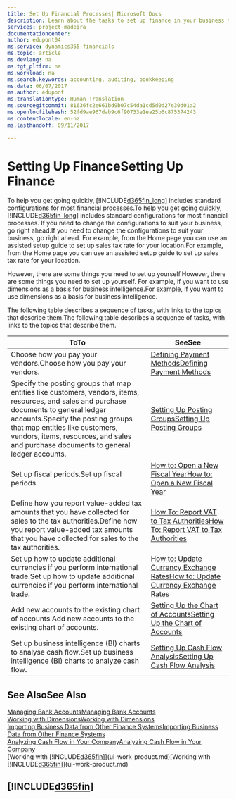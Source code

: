 ```yaml
---
title: Set Up Financial Processes| Microsoft Docs
description: Learn about the tasks to set up finance in your business to suit all your accounting, auditing, or bookkeeping needs.
services: project-madeira
documentationcenter: 
author: edupont04
ms.service: dynamics365-financials
ms.topic: article
ms.devlang: na
ms.tgt_pltfrm: na
ms.workload: na
ms.search.keywords: accounting, auditing, bookkeeping
ms.date: 06/07/2017
ms.author: edupont
ms.translationtype: Human Translation
ms.sourcegitcommit: 81636fc2e661bd9b07c54da1cd5d0d27e30d01a2
ms.openlocfilehash: 52fd9ae967dab9c6f90733e1ea25b6c875374243
ms.contentlocale: en-nz
ms.lasthandoff: 09/11/2017

---
```

# <a name="setting-up-finance"></a><span data-ttu-id="8d52c-103">Setting Up Finance</span><span class="sxs-lookup"><span data-stu-id="8d52c-103">Setting Up Finance</span></span>
<span data-ttu-id="8d52c-104">To help you get going quickly, [!INCLUDE[d365fin_long](includes/d365fin_long_md.md)] includes standard configurations for most financial processes.</span><span class="sxs-lookup"><span data-stu-id="8d52c-104">To help you get going quickly, [!INCLUDE[d365fin_long](includes/d365fin_long_md.md)] includes standard configurations for most financial processes.</span></span> <span data-ttu-id="8d52c-105">If you need to change the configurations to suit your business, go right ahead.</span><span class="sxs-lookup"><span data-stu-id="8d52c-105">If you need to change the configurations to suit your business, go right ahead.</span></span> <span data-ttu-id="8d52c-106">For example, from the Home page you can use an assisted setup guide to set up sales tax rate for your location.</span><span class="sxs-lookup"><span data-stu-id="8d52c-106">For example, from the Home page you can use an assisted setup guide to set up sales tax rate for your location.</span></span>  

<span data-ttu-id="8d52c-107">However, there are some things you need to set up yourself.</span><span class="sxs-lookup"><span data-stu-id="8d52c-107">However, there are some things you need to set up yourself.</span></span> <span data-ttu-id="8d52c-108">For example, if you want to use dimensions as a basis for business intelligence.</span><span class="sxs-lookup"><span data-stu-id="8d52c-108">For example, if you want to use dimensions as a basis for business intelligence.</span></span>  

<span data-ttu-id="8d52c-109">The following table describes a sequence of tasks, with links to the topics that describe them.</span><span class="sxs-lookup"><span data-stu-id="8d52c-109">The following table describes a sequence of tasks, with links to the topics that describe them.</span></span>

| <span data-ttu-id="8d52c-110">To</span><span class="sxs-lookup"><span data-stu-id="8d52c-110">To</span></span> | <span data-ttu-id="8d52c-111">See</span><span class="sxs-lookup"><span data-stu-id="8d52c-111">See</span></span> |
| --- | --- |
| <span data-ttu-id="8d52c-112">Choose how you pay your vendors.</span><span class="sxs-lookup"><span data-stu-id="8d52c-112">Choose how you pay your vendors.</span></span> |[<span data-ttu-id="8d52c-113">Defining Payment Methods</span><span class="sxs-lookup"><span data-stu-id="8d52c-113">Defining Payment Methods</span></span>](finance-payment-methods.md) |
| <span data-ttu-id="8d52c-114">Specify the posting groups that map entities like customers, vendors, items, resources, and sales and purchase documents to general ledger accounts.</span><span class="sxs-lookup"><span data-stu-id="8d52c-114">Specify the posting groups that map entities like customers, vendors, items, resources, and sales and purchase documents to general ledger accounts.</span></span> |[<span data-ttu-id="8d52c-115">Setting Up Posting Groups</span><span class="sxs-lookup"><span data-stu-id="8d52c-115">Setting Up Posting Groups</span></span>](finance-posting-groups.md)|
| <span data-ttu-id="8d52c-116">Set up fiscal periods.</span><span class="sxs-lookup"><span data-stu-id="8d52c-116">Set up fiscal periods.</span></span> |[<span data-ttu-id="8d52c-117">How to: Open a New Fiscal Year</span><span class="sxs-lookup"><span data-stu-id="8d52c-117">How to: Open a New Fiscal Year</span></span>](finance-how-open-new-fiscal-year.md) |
| <span data-ttu-id="8d52c-118">Define how you report value-added tax amounts that you have collected for sales to the tax authorities.</span><span class="sxs-lookup"><span data-stu-id="8d52c-118">Define how you report value-added tax amounts that you have collected for sales to the tax authorities.</span></span> |[<span data-ttu-id="8d52c-119">How To: Report VAT to Tax Authorities</span><span class="sxs-lookup"><span data-stu-id="8d52c-119">How To: Report VAT to Tax Authorities</span></span>](finance-how-report-vat.md)|
| <span data-ttu-id="8d52c-120">Set up how to update additional currencies if you perform international trade.</span><span class="sxs-lookup"><span data-stu-id="8d52c-120">Set up how to update additional currencies if you perform international trade.</span></span> |[<span data-ttu-id="8d52c-121">How to: Update Currency Exchange Rates</span><span class="sxs-lookup"><span data-stu-id="8d52c-121">How to: Update Currency Exchange Rates</span></span>](finance-how-update-currencies.md) |
| <span data-ttu-id="8d52c-122">Add new accounts to the existing chart of accounts.</span><span class="sxs-lookup"><span data-stu-id="8d52c-122">Add new accounts to the existing chart of accounts.</span></span> |[<span data-ttu-id="8d52c-123">Setting Up the Chart of Accounts</span><span class="sxs-lookup"><span data-stu-id="8d52c-123">Setting Up the Chart of Accounts</span></span>](finance-setup-chart-accounts.md) |
| <span data-ttu-id="8d52c-124">Set up business intelligence (BI) charts to analyse cash flow.</span><span class="sxs-lookup"><span data-stu-id="8d52c-124">Set up business intelligence (BI) charts to analyze cash flow.</span></span> |[<span data-ttu-id="8d52c-125">Setting Up Cash Flow Analysis</span><span class="sxs-lookup"><span data-stu-id="8d52c-125">Setting Up Cash Flow Analysis</span></span>](finance-setup-cash-flow-analyses.md) |

## <a name="see-also"></a><span data-ttu-id="8d52c-126">See Also</span><span class="sxs-lookup"><span data-stu-id="8d52c-126">See Also</span></span>
[<span data-ttu-id="8d52c-127">Managing Bank Accounts</span><span class="sxs-lookup"><span data-stu-id="8d52c-127">Managing Bank Accounts</span></span>](bank-manage-bank-accounts.md)  
[<span data-ttu-id="8d52c-128">Working with Dimensions</span><span class="sxs-lookup"><span data-stu-id="8d52c-128">Working with Dimensions</span></span>](finance-dimensions.md)  
[<span data-ttu-id="8d52c-129">Importing Business Data from Other Finance Systems</span><span class="sxs-lookup"><span data-stu-id="8d52c-129">Importing Business Data from Other Finance Systems</span></span>](upload-data.md)  
[<span data-ttu-id="8d52c-130">Analyzing Cash Flow in Your Company</span><span class="sxs-lookup"><span data-stu-id="8d52c-130">Analyzing Cash Flow in Your Company</span></span>](finance-analyze-cash-flow.md)  
<span data-ttu-id="8d52c-131">[Working with [!INCLUDE[d365fin](includes/d365fin_md.md)]](ui-work-product.md)</span><span class="sxs-lookup"><span data-stu-id="8d52c-131">[Working with [!INCLUDE[d365fin](includes/d365fin_md.md)]](ui-work-product.md)</span></span>  

## [!INCLUDE[d365fin](includes/free_trial_md.md)]
